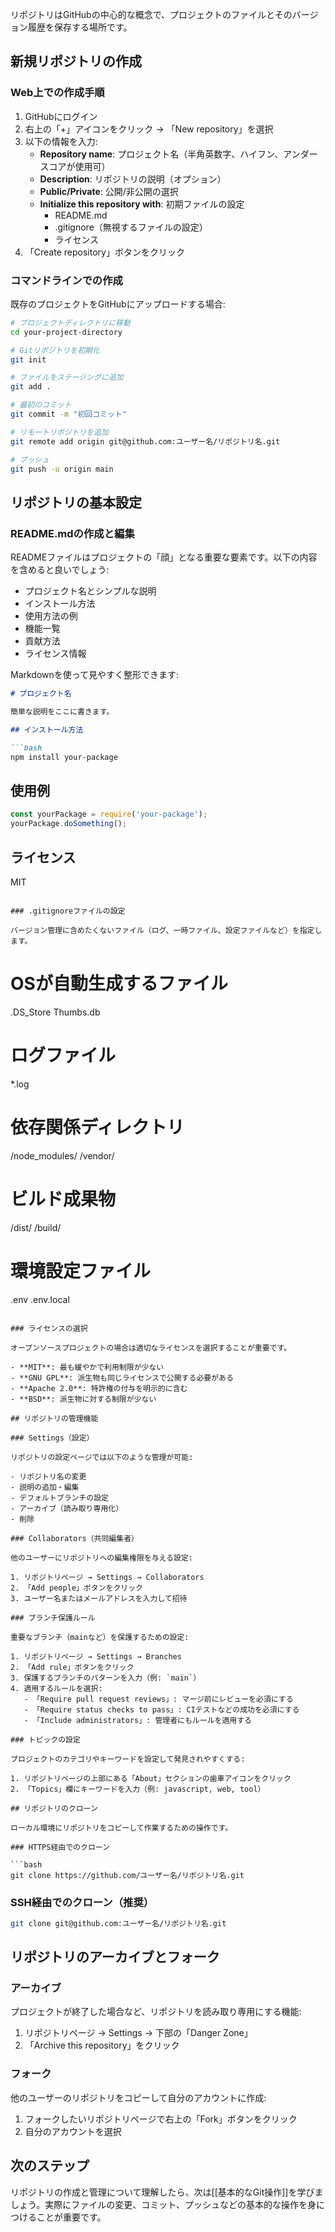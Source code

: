 リポジトリはGitHubの中心的な概念で、プロジェクトのファイルとそのバージョン履歴を保存する場所です。

## 新規リポジトリの作成

### Web上での作成手順

1. GitHubにログイン
2. 右上の「+」アイコンをクリック → 「New repository」を選択
3. 以下の情報を入力:
    - **Repository name**: プロジェクト名（半角英数字、ハイフン、アンダースコアが使用可）
    - **Description**: リポジトリの説明（オプション）
    - **Public/Private**: 公開/非公開の選択
    - **Initialize this repository with**: 初期ファイルの設定
        - README.md
        - .gitignore（無視するファイルの設定）
        - ライセンス
4. 「Create repository」ボタンをクリック

### コマンドラインでの作成

既存のプロジェクトをGitHubにアップロードする場合:

```bash
# プロジェクトディレクトリに移動
cd your-project-directory

# Gitリポジトリを初期化
git init

# ファイルをステージングに追加
git add .

# 最初のコミット
git commit -m "初回コミット"

# リモートリポジトリを追加
git remote add origin git@github.com:ユーザー名/リポジトリ名.git

# プッシュ
git push -u origin main
```

## リポジトリの基本設定

### README.mdの作成と編集

READMEファイルはプロジェクトの「顔」となる重要な要素です。以下の内容を含めると良いでしょう:

- プロジェクト名とシンプルな説明
- インストール方法
- 使用方法の例
- 機能一覧
- 貢献方法
- ライセンス情報

Markdownを使って見やすく整形できます:

````markdown
# プロジェクト名

簡単な説明をここに書きます。

## インストール方法

```bash
npm install your-package
````

## 使用例

```javascript
const yourPackage = require('your-package');
yourPackage.doSomething();
```

## ライセンス

MIT

```

### .gitignoreファイルの設定

バージョン管理に含めたくないファイル（ログ、一時ファイル、設定ファイルなど）を指定します。

```

# OSが自動生成するファイル

.DS_Store Thumbs.db

# ログファイル

*.log

# 依存関係ディレクトリ

/node_modules/ /vendor/

# ビルド成果物

/dist/ /build/

# 環境設定ファイル

.env .env.local

````

### ライセンスの選択

オープンソースプロジェクトの場合は適切なライセンスを選択することが重要です。

- **MIT**: 最も緩やかで利用制限が少ない
- **GNU GPL**: 派生物も同じライセンスで公開する必要がある
- **Apache 2.0**: 特許権の付与を明示的に含む
- **BSD**: 派生物に対する制限が少ない

## リポジトリの管理機能

### Settings（設定）

リポジトリの設定ページでは以下のような管理が可能:

- リポジトリ名の変更
- 説明の追加・編集
- デフォルトブランチの設定
- アーカイブ（読み取り専用化）
- 削除

### Collaborators（共同編集者）

他のユーザーにリポジトリへの編集権限を与える設定:

1. リポジトリページ → Settings → Collaborators
2. 「Add people」ボタンをクリック
3. ユーザー名またはメールアドレスを入力して招待

### ブランチ保護ルール

重要なブランチ（mainなど）を保護するための設定:

1. リポジトリページ → Settings → Branches
2. 「Add rule」ボタンをクリック
3. 保護するブランチのパターンを入力（例: `main`）
4. 適用するルールを選択:
   - 「Require pull request reviews」: マージ前にレビューを必須にする
   - 「Require status checks to pass」: CIテストなどの成功を必須にする
   - 「Include administrators」: 管理者にもルールを適用する

### トピックの設定

プロジェクトのカテゴリやキーワードを設定して発見されやすくする:

1. リポジトリページの上部にある「About」セクションの歯車アイコンをクリック
2. 「Topics」欄にキーワードを入力（例: javascript, web, tool）

## リポジトリのクローン

ローカル環境にリポジトリをコピーして作業するための操作です。

### HTTPS経由でのクローン

```bash
git clone https://github.com/ユーザー名/リポジトリ名.git
````

### SSH経由でのクローン（推奨）

```bash
git clone git@github.com:ユーザー名/リポジトリ名.git
```

## リポジトリのアーカイブとフォーク

### アーカイブ

プロジェクトが終了した場合など、リポジトリを読み取り専用にする機能:

1. リポジトリページ → Settings → 下部の「Danger Zone」
2. 「Archive this repository」をクリック

### フォーク

他のユーザーのリポジトリをコピーして自分のアカウントに作成:

1. フォークしたいリポジトリページで右上の「Fork」ボタンをクリック
2. 自分のアカウントを選択

## 次のステップ

リポジトリの作成と管理について理解したら、次は[[基本的なGit操作]]を学びましょう。実際にファイルの変更、コミット、プッシュなどの基本的な操作を身につけることが重要です。